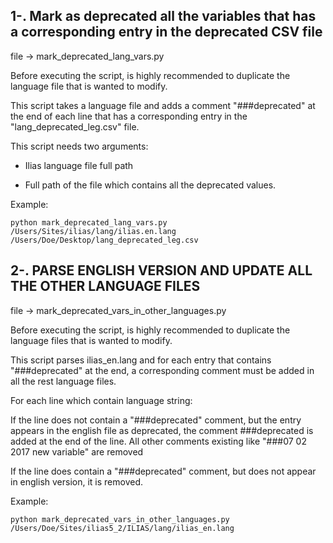 ## 1-. Mark as deprecated all the variables that has a corresponding entry in the deprecated CSV file
file -> mark_deprecated_lang_vars.py

Before executing the script, is highly recommended to duplicate the language file that is wanted to modify.

This script takes a language file and adds a comment "###deprecated" at the end of each line that has a corresponding entry in
the "lang_deprecated_leg.csv" file.

This script needs two arguments:

- Ilias language file full path

- Full path of the file which contains all the deprecated values.

Example:

    python mark_deprecated_lang_vars.py /Users/Sites/ilias/lang/ilias.en.lang /Users/Doe/Desktop/lang_deprecated_leg.csv




## 2-. PARSE ENGLISH VERSION AND UPDATE ALL THE OTHER LANGUAGE FILES
file -> mark_deprecated_vars_in_other_languages.py

Before executing the script, is highly recommended to duplicate the language files that is wanted to modify.

This script parses ilias_en.lang and for each entry that contains "###deprecated" at the end,
a corresponding comment must be added in all the rest language files.

For each line which contain language string:

If the line does not contain a "###deprecated" comment, but the entry appears in the english file as deprecated, the comment ###deprecated is added at the end of the line.
All other comments existing like "###07 02 2017 new variable" are removed

If the line does contain a "###deprecated" comment, but does not appear in english version, it is removed.

Example:

    python mark_deprecated_vars_in_other_languages.py /Users/Doe/Sites/ilias5_2/ILIAS/lang/ilias_en.lang